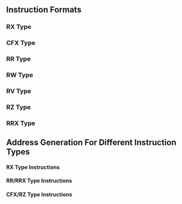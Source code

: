 ## Instruction Formats ##

### RX Type ###

### CFX Type ###

### RR Type ###

### RW Type ###

### RV Type ###

### RZ Type ###

### RRX Type ###


## Address Generation For Different Instruction Types ##

#### RX Type Instructions ####

#### RR/RRX Type Instructions ####

#### CFX/RZ Type Instructions ####